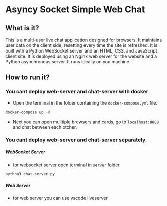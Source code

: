 # Asyncy Socket Simple Web Chat

## What is it?


This is a multi-user live chat application designed for browsers. It maintains user data on the client side, resetting every time the site is refreshed. It is built with a Python WebSocket server and an HTML, CSS, and JavaScript client site. It is deployed using an Nginx web server for the website and a Python asynchronous server. It runs locally on you machine.


## How to run it?

### You cant deploy web-server and chat-server with docker

- Open the terminal in the folder containing the `docker-compose.yml` file.

```bash
docker-compose up -d
```
- Next you can open mulltiple browsers and cards, go to `localhost:8888` and chat between each otcher.

### You cant deploy web-server and chat-server separately.
##### WebSocket Server
- for websocket server open terminal in `server` folder
```bash
python3 chat-server.py
```
##### Web Server
- for web server you can use vscode liveserver